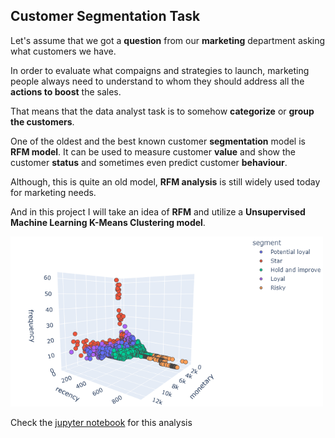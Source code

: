 ## Customer Segmentation Task

Let's assume that we got a __question__ from our __marketing__ department asking what customers we have.

In order to evaluate what compaigns and strategies to launch, marketing people always need to understand to whom they should address all the __actions to boost__ the sales.

That means that the data analyst task is to somehow __categorize__ or __group the customers__.

One of the oldest and the best known customer __segmentation__ model is __RFM model__. It can be used to measure customer __value__ and show the customer __status__ and sometimes even predict customer __behaviour__.

Although, this is quite an old model, __RFM analysis__ is still widely used today for marketing needs.

And in this project I will take an idea of __RFM__ and utilize a __Unsupervised Machine Learning K-Means Clustering model__.

<img src='rfm_plot.png' width=500>

Check the <a href='rfm_kmeans.ipynb'>jupyter notebook</a> for this analysis
